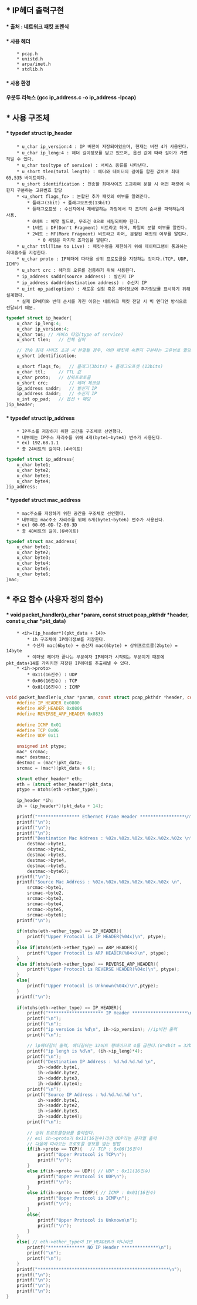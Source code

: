 ## * IP헤더 출력구현   
#### * 출처 : 네트워크 패킷 포렌식   
#### * 사용 헤더   
		* pcap.h
		* unistd.h
		* arpa/inet.h
		* stdlib.h   

#### * 사용 환경   
#### 우분투 리눅스 (gcc ip_address.c -o ip_address -lpcap)   

## * 사용 구조체   

#### * typedef struct ip_header   
		* u_char ip_version:4 : IP 버전이 저장되어있으며, 현재는 버전 4가 사용된다.
		* u_char ip_leng:4 : 헤더 길이정보를 담고 있으며, 옵션 값에 따라 길이가 가변적일 수 있다.
		* u_char tos(type of service) : 서비스 종류를 나타낸다.
		* u_short tlen(total length) : 헤더와 데이터의 길이를 합한 값이며 최대 65,535 바이트이다.
		* u_short identification : 전송할 최대사이즈 초과하여 분할 시 어떤 패킷에 속한지 구분하는 고유번호 할당 
		* <u_short flags_fo> : 분할된 추가 패킷의 여부를 알려준다.
			* 플래그(3bit) + 플래그오프셋(13bit)
			* 플래그오프셋 : 수신지에서 재배열하는 과정에서 각 조각의 순서를 파악하는데 사용.
			* 0비트 : 예약 필드로, 무조건 0으로 세팅되어야 한다.
			* 1비트 : DF(Don't Fragment) 비트라고 하며, 파일의 분할 여부를 알린다.
			* 2비트 : MF(More Fragment) 비트라고 하며, 분할된 패킷의 여부를 알린다.
				* 0 세팅은 마지막 조각임을 알린다.
		* u_char ttl(Time to Live) : 패킷수명을 제한하기 위해 데이터그램이 통과하는 최대홉수를 지정한다.
		* u_char proto : IP헤더에 따라올 상위 프로토콜을 지정하는 것이다.(TCP, UDP, ICMP)
		* u_short crc : 헤더의 오류를 검증하기 위해 사용된다.
		* ip_address saddr(source address) : 발신지 IP
		* ip_address daddr(destination address) : 수신지 IP 
		* u_int op_pad(option) : 새로운 실험 혹은 헤더정보에 추가정보를 표시하기 위해 설계했다.   
		* 실제 IP헤더와 반대 순서를 가진 이유는 네트워크 패킷 전달 시 빅 엔디언 방식으로 전달되기 때문.   

```c
typedef struct ip_header{
	u_char ip_leng:4;
	u_char ip_version:4;
	u_char tos;	// 서비스 타입(type of service)
	u_short tlen;	// 전체 길이

	// 전송 최대 사이즈 초과 시 분할될 경우, 어떤 패킷에 속한지 구분하는 고유번호 할당  
	u_short identification;	

	u_short flags_fo;	// 플래그(3bits) + 플래그오프셋 (13bits)
	u_char ttl;		// TTL 값
	u_char proto;	// 상위프로토콜 
	u_short crc;		// 헤더 체크섬 
	ip_address saddr;	// 발신지 IP
	ip_address daddr;	// 수신지 IP 
	u_int op_pad;	// 옵션 + 패딩 
}ip_header;
```   

#### * typedef struct ip_address   
		* IP주소를 저장하기 위한 공간을 구조체로 선언했다.
		* 내부에는 IP주소 자리수를 위해 4개(byte1~byte4) 변수가 사용된다.   
		* ex) 192.68.1.1   
		* 총 24비트의 길이다.(4바이트)

```c
typedef struct ip_address{
	u_char byte1;
	u_char byte2;
	u_char byte3;
	u_char byte4;
}ip_address;

```   

#### * typedef struct mac_address
		* mac주소를 저장하기 위한 공간을 구조체로 선언했다.
		* 내부에는 mac주소 자리수를 위해 6개(byte1~byte6) 변수가 사용된다.
		* ex) 00-05-0D-f2-00-3D
		* 총 48비트의 길이.(6바이트)

```c
typedef struct mac_address{
	u_char byte1;
	u_char byte2;
	u_char byte3;
	u_char byte4;
	u_char byte5;
	u_char byte6;
}mac;

```   

## * 주요 함수 (사용자 정의 함수)   

#### * void packet_handler(u_char *param, const struct pcap_pkthdr *header, const u_char *pkt_data)

		* <ih=(ip_header*)(pkt_data + 14)>
			* ih 구조체에 IP헤더정보를 저장한다.
			* 수신자 mac(6byte) + 송신자 mac(6byte) + 상위프로토콜(2byte) = 14byte
			* 이더넷 헤더가 끝나는 부분이자 IP헤더가 시작되는 부분이기 때문에 pkt_data+14를 가리키면 저장된 IP헤더를 추출해낼 수 있다.   
		* <ih->proto>   
			* 0x11(16진수) : UDP
			* 0x06(16진수) : TCP
			* 0x01(16진수) : ICMP

```c
void packet_handler(u_char *param, const struct pcap_pkthdr *header, const u_char *pkt_data){
	#define IP_HEADER 0x0800
	#define ARP_HEADER 0x0806
	#define REVERSE_ARP_HEADER 0x0835
	
	#define ICMP 0x01
	#define TCP 0x06
	#define UDP 0x11

	unsigned int ptype;
	mac* srcmac;
	mac* destmac;
	destmac = (mac*)pkt_data;
	srcmac = (mac*)(pkt_data + 6);

	struct ether_header* eth;
	eth = (struct ether_header*)pkt_data;
	ptype = ntohs(eth->ether_type);
	
	ip_header *ih;
	ih = (ip_header*)(pkt_data + 14);

	printf("**************** Ethernet Frame Header *****************\n");
	printf("\n");
	printf("\n");
	printf("\n");
	printf("Destination Mac Address : %02x.%02x.%02x.%02x.%02x.%02x \n", 
		destmac->byte1,
		destmac->byte2,
		destmac->byte3,
		destmac->byte4,
		destmac->byte5,
		destmac->byte6);
	printf("\n");
	printf("Source Mac Address : %02x.%02x.%02x.%02x.%02x.%02x \n",
		srcmac->byte1,
		srcmac->byte2,
		srcmac->byte3,
		srcmac->byte4,
		srcmac->byte5,
		srcmac->byte6);
	printf("\n");
	
	if(ntohs(eth->ether_type) == IP_HEADER){
		printf("Upper Protocol is IP HEADER(%04x)\n", ptype);
	}
	else if(ntohs(eth->ether_type) == ARP_HEADER){
		printf("Upper Protocol is ARP HEADER(%04x)\n", ptype);
	}
	else if(ntohs(eth->ether_type) == REVERSE_ARP_HEADER){
		printf("Upper Protocol is REVERSE HEADER(%04x)\n", ptype);
	}
	else{
		printf("Upper Protocol is Unknown(%04x)\n",ptype);
	}
	printf("\n");
	
	if(ntohs(eth->ether_type) == IP_HEADER){
		printf("********************* IP Header *********************\n");
		printf("\n");
		printf("\n");
		printf("ip version is %d\n", ih->ip_version); //ip버전 출력 
		printf("\n");

		// ip헤더길이 출력, 헤더길이는 32비트 형태이므로 4를 곱한다.(8*4bit = 32bit) 
		printf("ip lengh is %d\n", (ih->ip_leng)*4); 
		printf("\n");
		printf("Destination IP Address : %d.%d.%d.%d \n", 
			ih->daddr.byte1,
			ih->daddr.byte2,
			ih->daddr.byte3,
			ih->daddr.byte4);
		printf("\n");
		printf("Source IP Address : %d.%d.%d.%d \n",
			ih->saddr.byte1,
			ih->saddr.byte2,
			ih->saddr.byte3,	
			ih->saddr.byte4);
		printf("\n");
		
		// 상위 프로토콜정보를 출력한다. 
		// ex) ih->proto가 0x11(16진수)라면 UDP라는 문자열 출력 
		// 다음에 따라오는 프로토콜 정보를 얻는 방법 
		if(ih->proto == TCP){	// TCP : 0x06(16진수)
			printf("Upper Protocol is TCP\n");
			printf("\n");
		}
		else if(ih->proto == UDP){ // UDP : 0x11(16진수)
			printf("Upper Protocol is UDP\n");
			printf("\n");
		}
		else if(ih->proto == ICMP){ // ICMP : 0x01(16진수)
			printf("Upper Protocol is ICMP\n");
			printf("\n");
		}
		else{
			printf("Upper Protocol is Unknown\n");
			printf("\n");
		}
	}
	else{ // eth->ether_type이 IP_HEADER가 아니라면
		printf("************** NO IP Header **************\n");
		printf("\n");
		printf("\n");
	}
	printf("**************************************************\n");
	printf("\n");
	printf("\n");
	printf("\n");
	printf("\n");
}
```